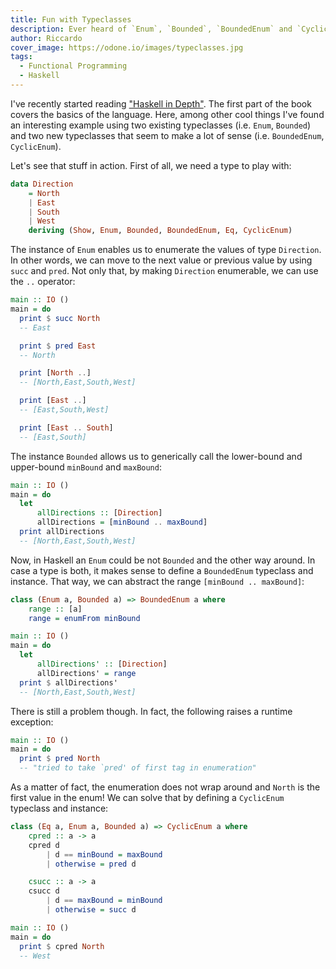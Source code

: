 ```yaml
---
title: Fun with Typeclasses
description: Ever heard of `Enum`, `Bounded`, `BoundedEnum` and `CyclicEnum`?
author: Riccardo
cover_image: https://odone.io/images/typeclasses.jpg
tags:
  - Functional Programming
  - Haskell
---
```


I've recently started reading ["Haskell in Depth"](https://www.manning.com/books/haskell-in-depth). The first part of the book covers the basics of the language. Here, among other cool things I've found an interesting example using two existing typeclasses (i.e. `Enum`, `Bounded`) and two new typeclasses that seem to make a lot of sense (i.e. `BoundedEnum`, `CyclicEnum`).

Let's see that stuff in action. First of all, we need a type to play with:

```hs
data Direction
    = North
    | East
    | South
    | West
    deriving (Show, Enum, Bounded, BoundedEnum, Eq, CyclicEnum)
```

The instance of `Enum` enables us to enumerate the values of type `Direction`. In other words, we can move to the next value or previous value by using `succ` and `pred`. Not only that, by making `Direction` enumerable, we can use the `..` operator:

```hs
main :: IO ()
main = do
  print $ succ North
  -- East

  print $ pred East
  -- North

  print [North ..]
  -- [North,East,South,West]

  print [East ..]
  -- [East,South,West]

  print [East .. South]
  -- [East,South]
```

The instance `Bounded` allows us to generically call the lower-bound and upper-bound `minBound` and `maxBound`:

```hs
main :: IO ()
main = do
  let
      allDirections :: [Direction]
      allDirections = [minBound .. maxBound]
  print allDirections
  -- [North,East,South,West]
```

Now, in Haskell an `Enum` could be not `Bounded` and the other way around. In case a type is both, it makes sense to define a `BoundedEnum` typeclass and instance. That way, we can abstract the range `[minBound .. maxBound]`:

```hs
class (Enum a, Bounded a) => BoundedEnum a where
    range :: [a]
    range = enumFrom minBound

main :: IO ()
main = do
  let
      allDirections' :: [Direction]
      allDirections' = range
  print $ allDirections'
  -- [North,East,South,West]
```

There is still a problem though. In fact, the following raises a runtime exception:

```hs
main :: IO ()
main = do
  print $ pred North
  -- "tried to take `pred' of first tag in enumeration"
```

As a matter of fact, the enumeration does not wrap around and `North` is the first value in the enum! We can solve that by defining a `CyclicEnum` typeclass and instance:

```hs
class (Eq a, Enum a, Bounded a) => CyclicEnum a where
    cpred :: a -> a
    cpred d
        | d == minBound = maxBound
        | otherwise = pred d

    csucc :: a -> a
    csucc d
        | d == maxBound = minBound
        | otherwise = succ d

main :: IO ()
main = do
  print $ cpred North
  -- West
```
